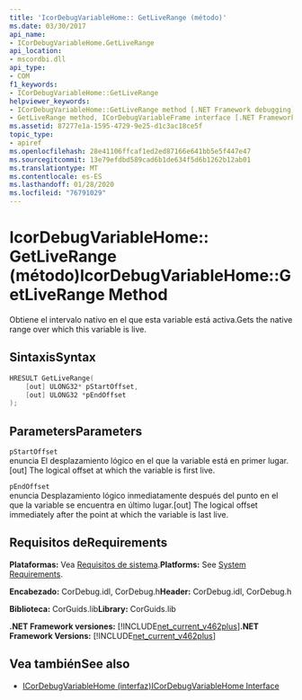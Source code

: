 ```yaml
---
title: 'IcorDebugVariableHome:: GetLiveRange (método)'
ms.date: 03/30/2017
api_name:
- ICorDebugVariableHome.GetLiveRange
api_location:
- mscordbi.dll
api_type:
- COM
f1_keywords:
- ICorDebugVariableHome::GetLiveRange
helpviewer_keywords:
- ICorDebugVariableHome::GetLiveRange method [.NET Framework debugging]
- GetLiveRange method, ICorDebugVariableFrame interface [.NET Framework debugging]
ms.assetid: 87277e1a-1595-4729-9e25-d1c3ac18ce5f
topic_type:
- apiref
ms.openlocfilehash: 28e41106ffcaf1ed2ed87166e641bb5e5f447e47
ms.sourcegitcommit: 13e79efdbd589cad6b1de634f5d6b1262b12ab01
ms.translationtype: MT
ms.contentlocale: es-ES
ms.lasthandoff: 01/28/2020
ms.locfileid: "76791029"
---
```

# <a name="icordebugvariablehomegetliverange-method"></a><span data-ttu-id="49e06-102">IcorDebugVariableHome:: GetLiveRange (método)</span><span class="sxs-lookup"><span data-stu-id="49e06-102">IcorDebugVariableHome::GetLiveRange Method</span></span>
<span data-ttu-id="49e06-103">Obtiene el intervalo nativo en el que esta variable está activa.</span><span class="sxs-lookup"><span data-stu-id="49e06-103">Gets the native range over which this variable is live.</span></span>  
  
## <a name="syntax"></a><span data-ttu-id="49e06-104">Sintaxis</span><span class="sxs-lookup"><span data-stu-id="49e06-104">Syntax</span></span>  
  
```cpp  
HRESULT GetLiveRange(  
    [out] ULONG32* pStartOffset,  
    [out] ULONG32 *pEndOffset  
);  
```  
  
## <a name="parameters"></a><span data-ttu-id="49e06-105">Parameters</span><span class="sxs-lookup"><span data-stu-id="49e06-105">Parameters</span></span>  
 `pStartOffset`  
 <span data-ttu-id="49e06-106">enuncia El desplazamiento lógico en el que la variable está en primer lugar.</span><span class="sxs-lookup"><span data-stu-id="49e06-106">[out] The logical offset at which the variable is first live.</span></span>  
  
 `pEndOffset`  
 <span data-ttu-id="49e06-107">enuncia Desplazamiento lógico inmediatamente después del punto en el que la variable se encuentra en último lugar.</span><span class="sxs-lookup"><span data-stu-id="49e06-107">[out] The logical offset immediately after the point at which the variable is last live.</span></span>  
  
## <a name="requirements"></a><span data-ttu-id="49e06-108">Requisitos de</span><span class="sxs-lookup"><span data-stu-id="49e06-108">Requirements</span></span>  
 <span data-ttu-id="49e06-109">**Plataformas:** Vea [Requisitos de sistema](../../../../docs/framework/get-started/system-requirements.md).</span><span class="sxs-lookup"><span data-stu-id="49e06-109">**Platforms:** See [System Requirements](../../../../docs/framework/get-started/system-requirements.md).</span></span>  
  
 <span data-ttu-id="49e06-110">**Encabezado:** CorDebug.idl, CorDebug.h</span><span class="sxs-lookup"><span data-stu-id="49e06-110">**Header:** CorDebug.idl, CorDebug.h</span></span>  
  
 <span data-ttu-id="49e06-111">**Biblioteca:** CorGuids.lib</span><span class="sxs-lookup"><span data-stu-id="49e06-111">**Library:** CorGuids.lib</span></span>  
  
 <span data-ttu-id="49e06-112">**.NET Framework versiones:** [!INCLUDE[net_current_v462plus](../../../../includes/net-current-v462plus-md.md)]</span><span class="sxs-lookup"><span data-stu-id="49e06-112">**.NET Framework Versions:** [!INCLUDE[net_current_v462plus](../../../../includes/net-current-v462plus-md.md)]</span></span>  
  
## <a name="see-also"></a><span data-ttu-id="49e06-113">Vea también</span><span class="sxs-lookup"><span data-stu-id="49e06-113">See also</span></span>

- [<span data-ttu-id="49e06-114">ICorDebugVariableHome (interfaz)</span><span class="sxs-lookup"><span data-stu-id="49e06-114">ICorDebugVariableHome Interface</span></span>](icordebugvariablehome-interface.md)
